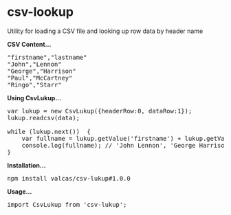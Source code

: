 # csv-lookup
Utility for loading a CSV file and looking up row data by header name

<b>CSV Content...</b>
<pre>
"firstname","lastname"
"John","Lennon"
"George","Harrison"
"Paul","McCartney"
"Ringo","Starr"
</pre>

<b>Using CsvLukup...</b>

<pre>
var lukup = new CsvLukup({headerRow:0, dataRow:1});
lukup.readcsv(data);

while (lukup.next())  {
    var fullname = lukup.getValue('firstname') + lukup.getValue('lastname');
    console.log(fullname); // 'John Lennon', 'George Harrison', etc...
}
</pre>

<b>Installation...</b>

<pre>
npm install valcas/csv-lukup#1.0.0
</pre>

<b>Usage...</b>

<pre>
import CsvLukup from 'csv-lukup';
</pre>
